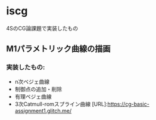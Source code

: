 # iscg

4SのCG論課題で実装したもの

## M1パラメトリック曲線の描画

### 実装したもの:
- n次ベジェ曲線
- 制御点の追加・削除
- 有理ベジェ曲線
- 3次Catmull-romスプライン曲線
[URL]:https://cg-basic-assignment1.glitch.me/
